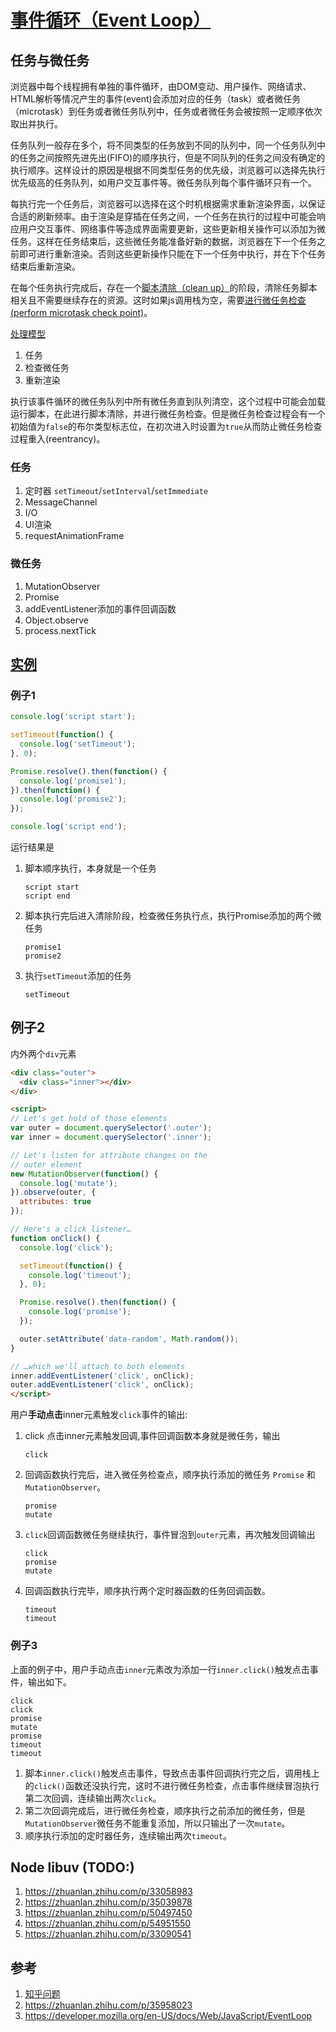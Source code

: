 # [事件循环（Event Loop）](https://html.spec.whatwg.org/multipage/webappapis.html#event-loops)

## 任务与微任务

浏览器中每个线程拥有单独的事件循环，由DOM变动、用户操作、网络请求、HTML解析等情况产生的事件(event)会添加对应的任务（task）或者微任务（microtask）到任务或者微任务队列中，任务或者微任务会被按照一定顺序依次取出并执行。

任务队列一般存在多个，将不同类型的任务放到不同的队列中，同一个任务队列中的任务之间按照先进先出(FIFO)的顺序执行，但是不同队列的任务之间没有确定的执行顺序。这样设计的原因是根据不同类型任务的优先级，浏览器可以选择先执行优先级高的任务队列，如用户交互事件等。微任务队列每个事件循环只有一个。

每执行完一个任务后，浏览器可以选择在这个时机根据需求重新渲染界面，以保证合适的刷新频率。由于渲染是穿插在任务之间，一个任务在执行的过程中可能会响应用户交互事件、网络事件等造成界面需要更新，这些更新相关操作可以添加为微任务。这样在任务结束后，这些微任务能准备好新的数据，浏览器在下一个任务之前即可进行重新渲染。否则这些更新操作只能在下一个任务中执行，并在下个任务结束后重新渲染。

在每个任务执行完成后，存在一个[脚本清除（clean up）](https://html.spec.whatwg.org/multipage/webappapis.html#clean-up-after-running-script)的阶段，清除任务脚本相关且不需要继续存在的资源。这时如果js调用栈为空，需要[进行微任务检查(perform microtask check point)](https://html.spec.whatwg.org/multipage/webappapis.html#perform-a-microtask-checkpoint)。

[处理模型](https://html.spec.whatwg.org/multipage/webappapis.html#event-loop-processing-model)

1. 任务
1. 检查微任务
1. 重新渲染


执行该事件循环的微任务队列中所有微任务直到队列清空，这个过程中可能会加载运行脚本，在此进行脚本清除，并进行微任务检查。但是微任务检查过程会有一个初始值为`false`的布尔类型标志位，在初次进入时设置为`true`从而防止微任务检查过程重入(reentrancy)。

### 任务

1. 定时器 `setTimeout`/`setInterval`/`setImmediate`
1. MessageChannel
1. I/O
1. UI渲染
1. requestAnimationFrame

### 微任务

1. MutationObserver
1. Promise
1. addEventListener添加的事件回调函数
1. Object.observe
1. process.nextTick

## [实例](https://jakearchibald.com/2015/tasks-microtasks-queues-and-schedules/)

### 例子1

```js
console.log('script start');

setTimeout(function() {
  console.log('setTimeout');
}, 0);

Promise.resolve().then(function() {
  console.log('promise1');
}).then(function() {
  console.log('promise2');
});

console.log('script end');
```

运行结果是

1. 脚本顺序执行，本身就是一个任务
    ```
    script start
    script end
    ```
1. 脚本执行完后进入清除阶段，检查微任务执行点，执行Promise添加的两个微任务
    ```
    promise1
    promise2
    ```
1. 执行`setTimeout`添加的任务
    ```
    setTimeout
    ```


## 例子2

内外两个`div`元素

```html
<div class="outer">
  <div class="inner"></div>
</div>

<script>
// Let's get hold of those elements
var outer = document.querySelector('.outer');
var inner = document.querySelector('.inner');

// Let's listen for attribute changes on the
// outer element
new MutationObserver(function() {
  console.log('mutate');
}).observe(outer, {
  attributes: true
});

// Here's a click listener…
function onClick() {
  console.log('click');

  setTimeout(function() {
    console.log('timeout');
  }, 0);

  Promise.resolve().then(function() {
    console.log('promise');
  });

  outer.setAttribute('data-random', Math.random());
}

// …which we'll attach to both elements
inner.addEventListener('click', onClick);
outer.addEventListener('click', onClick);
</script>
```

用户**手动点击**inner元素触发`click`事件的输出:

1. click 点击inner元素触发回调,事件回调函数本身就是微任务，输出
    ```
    click
    ```
1. 回调函数执行完后，进入微任务检查点，顺序执行添加的微任务 `Promise` 和 `MutationObserver`。
    ```
    promise
    mutate
    ```
1. `click`回调函数微任务继续执行，事件冒泡到`outer`元素，再次触发回调输出
    ```
    click
    promise
    mutate
    ```
1. 回调函数执行完毕，顺序执行两个定时器函数的任务回调函数。
    ```
    timeout
    timeout
    ```

### 例子3

上面的例子中，用户手动点击`inner`元素改为添加一行`inner.click()`触发点击事件，输出如下。

```
click
click
promise
mutate
promise
timeout
timeout
```

1. 脚本`inner.click()`触发点击事件，导致点击事件回调执行完之后，调用栈上的`click()`函数还没执行完，这时不进行微任务检查，点击事件继续冒泡执行第二次回调，连续输出两次`click`。
2. 第二次回调完成后，进行微任务检查，顺序执行之前添加的微任务，但是`MutationObserver`微任务不能重复添加，所以只输出了一次`mutate`。
3. 顺序执行添加的定时器任务，连续输出两次`timeout`。

## Node libuv (TODO:)

1. https://zhuanlan.zhihu.com/p/33058983
1. https://zhuanlan.zhihu.com/p/35039878
1. https://zhuanlan.zhihu.com/p/50497450
1. https://zhuanlan.zhihu.com/p/54951550
1. https://zhuanlan.zhihu.com/p/33090541

## 参考

1. [知乎问题](https://www.zhihu.com/question/55364497/answer/144215284)
1. https://zhuanlan.zhihu.com/p/35958023
1. https://developer.mozilla.org/en-US/docs/Web/JavaScript/EventLoop
